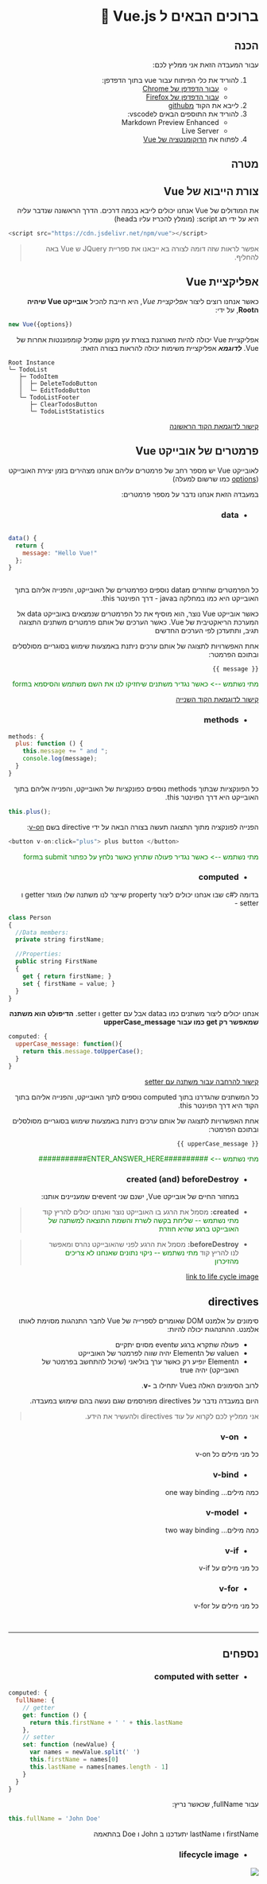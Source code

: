 <div dir="rtl">

# ברוכים הבאים ל Vue.js :rocket:

## הכנה

עבור המעבדה הזאת אני ממליץ לכם:


1. להוריד את כלי הפיתוח עבור vue בתוך הדפדפן:
   * [עבור הדפדפן של Chrome](https://chrome.google.com/webstore/detail/vuejs-devtools/nhdogjmejiglipccpnnnanhbledajbpd)
   * [עבור הדפדפן של Firefox](https://addons.mozilla.org/en-US/firefox/addon/vue-js-devtools/)
2. לייבא את הקוד [מgithub]()
3. להוריד את התוספים הבאים לvscode:
   * Markdown Preview Enhanced
   * Live Server
4. לפתוח את [הדוקומנטציה של Vue](https://vuejs.org/v2/guide/)


## מטרה



## צורת הייבוא של Vue

את המודולים של Vue אנחנו יכולים לייבא בכמה דרכים.
הדרך הראשונה שנדבר עליה היא על ידי תג script: (מומלץ להכריז עליו בhead)

<div id="import" dir="ltr">

```javascript
<script src="https://cdn.jsdelivr.net/npm/vue"></script>
```
</div>

> אפשר לראות שזה דומה לצורה בא ייבאנו את ספריית JQuery ש Vue באה להחליף.

## אפליקציית Vue

כאשר אנחנו רוצים ליצור *אפליקציית Vue*, היא חייבת להכיל **אובייקט Vue שיהיה הRoot**, על ידי:
<div id="new" dir="ltr">

```javascript
new Vue({options})
```
</div>

אפליקציית Vue יכולה להיות מאורגנת בצורת עץ מקונן שמכיל קומפוננטות אחרות של Vue.
***לדוגמא*** אפליקציית משימות יכולה להראות בצורה הזאת:
<div dir="ltr">

```
Root Instance
└─ TodoList
   ├─ TodoItem
   │  ├─ DeleteTodoButton
   │  └─ EditTodoButton
   └─ TodoListFooter
      ├─ ClearTodosButton
      └─ TodoListStatistics
```
</div>

[קישור לדוגמאת הקוד הראשונה](codes/2_hello_world_vue.html)

## פרמטרים של אובייקט Vue

לאובייקט Vue יש מספר רחב של פרמטרים עליהם אנחנו מצהירים בזמן יצירת האובייקט ([options](#new) כמו שרשום למעלה)

במעבדה הזאת אנחנו נדבר על מספר פרמטרים:

- ### data

<div dir="ltr" style="overflow: hidden;width:100%;display: block">
<!-- <div dir="ltr" style="float:left">
צורה ישנה - אובייקט

```javascript
data: {
    message: "Hello Vue!"
};
```
</div> -->
<div dir="ltr" style="float:left">
<!-- <b>צורה מועדפת</b> - פונקציה שמחזירה אובייקט -->

```javascript
data() {
  return {
    message: "Hello Vue!"
  };
}
```
</div>
</div>

כל הפרמטרים שחוזרים מdata נוספים כפרמטרים של האובייקט, והפנייה אליהם בתוך האובייקט היא כמו במחלקה בjava - דרך הפוינטר this.

כאשר אובייקט Vue נוצר, הוא מוסיף את כל הפרמטרים שנמצאים באובייקט data אל המערכת הריאקטיבית של Vue. כאשר הערכים של אותם פרמטרים משתנים התצוגה תגיב, ותתעדכן לפי הערכים החדשים

אחת האפשרויות לתצוגה של אותם ערכים ניתנת באמצעות שימוש בסוגריים מסולסלים ובתוכם הפרמטר:
```
{{ message }}
```

<span style="color:green;">מתי נשתמש --> כאשר נגדיר משתנים שיחזיקו לנו את השם משתמש והסיסמא בform</span>


[קישור לדוגמאת הקוד השנייה](codes/3_vue_object_properties.html)

- ### methods

<div id="new" dir="ltr">

```javascript
methods: {
  plus: function () {
    this.message += " and ";
    console.log(message);
  }
}
```
</div>

כל הפונקציות שבתוך methods נוספים כפונקציות של האובייקט, והפנייה אליהם בתוך האובייקט היא דרך הפוינטר this.

<div id="new" dir="ltr">

```javascript
this.plus();
```
</div>

הפנייה לפונקציה מתוך התצוגה תעשה בצורה הבאה על ידי directive בשם [v-on](#v-on):

<div id="new" dir="ltr">

```javascript
<button v-on:click="plus"> plus button </button>
```
</div>

<span style="color:green;">מתי נשתמש --> כאשר נגדיר פעולה שתרוץ כאשר נלחץ על כפתור submit בform</span>


- ### computed

בדומה ל#c שבו אנחנו יכולים ליצור property שייצר לנו משתנה שלו מוגזר getter ו setter - 

<div id="new" dir="ltr">

```javascript
class Person
{
  //Data members:
  private string firstName;

  //Properties:
  public string FirstName
  {
    get { return firstName; }
    set { firstName = value; }
  }
}
```
</div>

אנחנו יכולים ליצור משתנים כמו בdata אבל עם getter ו setter.
**הדיפולט הוא משתנה שמאפשר רק get כמו עבור upperCase_message**

<div dir="ltr">

```javascript
computed: {
  upperCase_message: function(){
    return this.message.toUpperCase();
  }
}
```
</div>

[קישור להרחבה עבור משתנה עם setter](#computed_with_setter)

כל המשתנים שהגדרנו בתוך computed נוספים לתוך האובייקט, והפנייה אליהם בתוך הקוד היא דרך הפוינטר this.

אחת האפשרויות לתצוגה של אותם ערכים ניתנת באמצעות שימוש בסוגריים מסולסלים ובתוכם הפרמטר:
```
{{ upperCase_message }}
```

<span style="color:green;">מתי נשתמש --> ##########ENTER_ANSWER_HERE###########</span>

- ### created (and) beforeDestroy
  במחזור החיים של אובייקט Vue, ישנם שני eventים שמעניינים אותנו:
> * **created:** מסמל את הרגע בו האובייקט נוצר ואנחנו יכולים להריץ קוד
  <span style="color:green;">מתי נשתמש -- שליחת בקשה לשרת והשמת התוצאה למשתנה של האובייקט ברגע שהיא חוזרת</span>
  

> * **beforeDestroy:** מסמל את הרגע לפני שהאובייקט נהרס ומאפשר לנו להריץ קוד
  <span style="color:green;">מתי נשתמש -- ניקוי נתונים שאנחנו לא צריכים מהזיכרון</span>

[link to life cycle image](#lifecycle)


## directives

סימונים על אלמנט DOM שאומרים לספרייה של Vue לחבר התנהגות מסוימת לאותו אלמנט.
ההתנהגות יכולה להיות:
- פעולה שתקרא ברגע שevent מסוים יתקיים
- הvalue של הElement יהיה שווה לפרמטר של האובייקט
- הElement יופיע רק כאשר ערך בוליאני (שיכול להתחשב בפרמטר של האובייקט) יהיה true

לרוב הסימונים האלה בVue יתחילו ב **-v**.

היום במעבדה נדבר על directives מפורסמים שגם נעשה בהם שימוש במעבדה.
> אני ממליץ לכם לקרוא על עוד directives ולהעשיר את הידע.

- ### <div id="v-on">v-on</div>

כל מני מילים כל v-on

- ### v-bind

כמה מילים... one way binding

- ### v-model

כמה מילים... two way binding

- ### v-if

כל מני מילים על v-if

- ### v-for

כל מני מילים על v-for

&nbsp;
&nbsp;

---

## נספחים

- ### <div id="computed_with_setter">computed with setter</div>

<div dir="ltr">

```javascript
computed: {
  fullName: {
    // getter
    get: function () {
      return this.firstName + ' ' + this.lastName
    },
    // setter
    set: function (newValue) {
      var names = newValue.split(' ')
      this.firstName = names[0]
      this.lastName = names[names.length - 1]
    }
  }
}
```
</div>

עבור fullName, שכאשר נריץ:
<div dir="ltr">

```javascript
this.fullName = 'John Doe'
``` 
</div>
firstName ו lastName יתעדכנו ב John ו Doe בהתאמה

- ### <div id="lifecycle">lifecycle image</div>

<img src="./lifecycle.png">